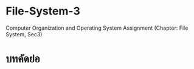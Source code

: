 # File-System-3
Computer Organization and Operating System Assignment (Chapter: File System, Sec3)
# บทคัดย่อ
